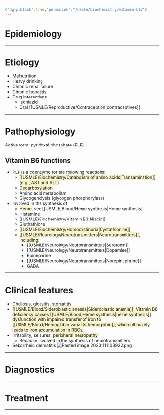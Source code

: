 ```yaml
---
{"dg-publish":true,"permalink":"/usmle/biochemistry/vitamin-b6/"}
---
```


# Epidemiology


---
# Etiology
- Malnutrition
- Heavy drinking
- Chronic renal failure
- Chronic hepatitis
- Drug interactions
	- Isoniazid 
	- Oral [[USMLE/Reproductive/Contraception\|contraceptives]]

---
# Pathophysiology
Active form: pyridoxal phosphate (PLP)
## Vitamin B6 functions
- PLP is a coenzyme for the following reactions:
	- <span style="background:rgba(240, 200, 0, 0.2)">[[USMLE/Biochemistry/Catabolism of amino acids\|Transamination]] (e.g., AST and ALT)</span>
	- <span style="background:rgba(240, 200, 0, 0.2)">Decarboxylation</span>
	- Amino acid metabolism
	- Glycogenolysis (glycogen phosphorylase)
- Involved in the synthesis of:
	- <span style="background:rgba(240, 200, 0, 0.2)">Heme</span>, see [[USMLE/Blood/Heme synthesis\|Heme synthesis]]
	- Histamine
	- [[USMLE/Biochemistry/Vitamin B3\|Niacin]]
	- Gluthathione
	- <span style="background:rgba(240, 200, 0, 0.2)">[[USMLE/Biochemistry/Homocystinuria\|Cystathionine]]</span> 
	- <span style="background:rgba(240, 200, 0, 0.2)">[[USMLE/Neurology/Neurotransmitters\|Neurotransmitters]], including:</span>
		- [[USMLE/Neurology/Neurotransmitters\|Serotonin]]
		- [[USMLE/Neurology/Neurotransmitters\|Dopamine]]
		- Epinephrine
		- [[USMLE/Neurology/Neurotransmitters\|Norepinephrine]]
		- GABA

---
# Clinical features
- Cheilosis, glossitis, stomatitis
- <span style="background:rgba(240, 200, 0, 0.2)">[[USMLE/Blood/Sideroblastic anemia\|Sideroblastic anemia]]: Vitamin B6 deficiency causes [[USMLE/Blood/Heme synthesis\|heme synthesis]] dysfunction with impaired transfer of iron to [[USMLE/Blood/Hemoglobin variants\|hemoglobin]], which ultimately leads to iron accumulation in RBCs.</span>
- Irritability, seizures, <span style="background:rgba(240, 200, 0, 0.2)">peripheral neuropathy</span>
	- Because involved in the synthesis of neurotransmitters
- Seborrheic dermatitis
![Pasted image 20231111103922.png](/img/user/appendix/Pasted%20image%2020231111103922.png)

---
# Diagnostics


---
# Treatment


---

